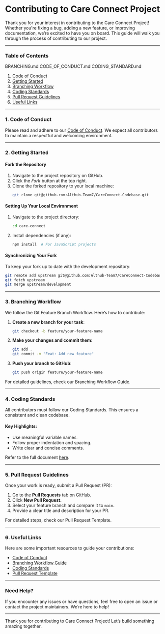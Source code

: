 # **Contributing to Care Connect Project**

Thank you for your interest in contributing to the Care Connect Project! Whether you're fixing a bug, adding a new feature, or improving documentation, we’re excited to have you on board. This guide will walk you through the process of contributing to our project.

---

### **Table of Contents**
BRANCHING.md  CODE_OF_CONDUCT.md  CODING_STANDARD.md
1. [Code of Conduct](#CODE_OF_CONDUCT.md)  
2. [Getting Started](#getting-started)  
3. [Branching Workflow](#BRANCHING.md)  
4. [Coding Standards](#CODING_STANDARD.md)  
5. [Pull Request Guidelines](#PULL_REQUEST_TEMPLATE.md)  
6. [Useful Links](#useful-links)  

---

### **1. Code of Conduct**

Please read and adhere to our [Code of Conduct](CODE_OF_CONDUCT.md). We expect all contributors to maintain a respectful and welcoming environment.

---

### **2. Getting Started**

#### **Fork the Repository**  
1. Navigate to the project repository on GitHub.  
2. Click the *Fork* button at the top right.  
3. Clone the forked repository to your local machine:  
   ```bash
   git clone git@github.com:Althub-Team7/CareConnect-Codebase.git
   ```

#### **Setting Up Your Local Environment**

1. Navigate to the project directory:  
   ```bash
   cd care-connect
   ```
2. Install dependencies (if any):  
   ```bash
   npm install  # For JavaScript projects
   ```

#### **Synchronizing Your Fork**

To keep your fork up to date with the development repository:  
```bash
git remote add upstream git@github.com:Althub-Team7/CareConnect-Codebase.git
git fetch upstream
git merge upstream/development
```

---

### **3. Branching Workflow**

We follow the Git Feature Branch Workflow. Here’s how to contribute:

1. **Create a new branch for your task**:  
   ```bash
   git checkout -b feature/your-feature-name
   ```
2. **Make your changes and commit them**:  
   ```bash
   git add .
   git commit -m "Feat: Add new feature"
   ```
3. **Push your branch to GitHub**:  
   ```bash
   git push origin feature/your-feature-name
   ```

For detailed guidelines, check our Branching Workflow Guide.

---

### **4. Coding Standards**

All contributors must follow our Coding Standards. This ensures a consistent and clean codebase.

#### **Key Highlights**:
- Use meaningful variable names.  
- Follow proper indentation and spacing.  
- Write clear and concise comments.  

Refer to the full document [here](#CODING_STANDARD.md).

---

### **5. Pull Request Guidelines**

Once your work is ready, submit a Pull Request (PR):

1. Go to the **Pull Requests** tab on GitHub.  
2. Click **New Pull Request**.  
3. Select your feature branch and compare it to `main`.  
4. Provide a clear title and description for your PR.  

For detailed steps, check our Pull Request Template.

---

### **6. Useful Links**

Here are some important resources to guide your contributions:  
- [Code of Conduct](#CODE_OF_CONDUCT.md)  
- [Branching Workflow Guide](#BRANCHING.md)  
- [Coding Standards](#CODING_STANDARD.md)  
- [Pull Request Template](#PULL_REQUEST_TEMPLATE.md)  

---

### **Need Help?**

If you encounter any issues or have questions, feel free to open an issue or contact the project maintainers. We’re here to help!

---

Thank you for contributing to Care Connect Project! Let’s build something amazing together. 
